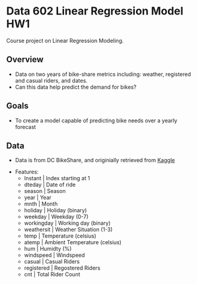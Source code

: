 # Data 602 Linear Regression Model HW1
 Course project on Linear Regression Modeling.
 
 ## Overview
 - Data on two years of bike-share metrics including: weather, registered and casual riders, and dates.
 - Can this data help predict the demand for bikes?
 
 ## Goals
 - To create a model capable of predicting bike needs over a yearly forecast 
 
 ## Data
 - Data is from DC BikeShare, and originially retrieved from [Kaggle](https://www.kaggle.com/poornimakeshavaiah/bikesharing)
 * Features:
   * Instant | Index starting at 1
   * dteday | Date of ride
   * season | Season
   * year | Year
   * mnth | Month
   * holiday | Holiday (binary)
   * weekday | Weekday (0-7)
   * workingday | Working day (binary)
   * weathersit | Weather Situation (1-3)
   * temp | Temperature (celsius)
   * atemp | Ambient Temperature (celsius)
   * hum | Humidty (%)
   * windspeed | Windspeed
   * casual | Casual Riders
   * registered | Regostered Riders
   * cnt  | Total Rider Count
